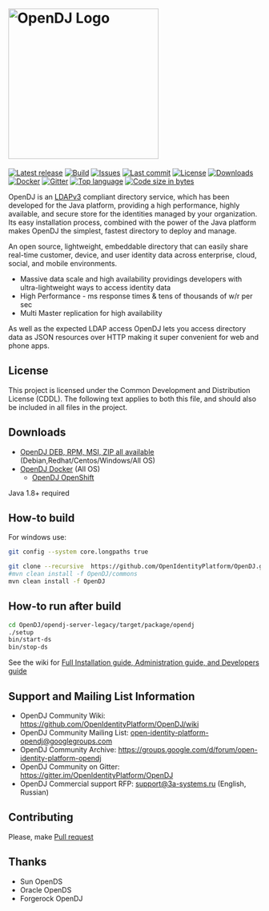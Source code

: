 # <img alt="OpenDJ Logo" src="https://github.com/OpenIdentityPlatform/OpenDJ/raw/master/logo.png" width="300"/>
[![Latest release](https://img.shields.io/github/release/OpenIdentityPlatform/OpenDJ.svg)](https://github.com/OpenIdentityPlatform/OpenDJ/releases)
[![Build](https://github.com/OpenIdentityPlatform/OpenDJ/actions/workflows/maven.yml/badge.svg)](https://github.com/OpenIdentityPlatform/OpenDJ/actions/workflows/maven.yml)
[![Issues](https://img.shields.io/github/issues/OpenIdentityPlatform/OpenDJ.svg)](https://github.com/OpenIdentityPlatform/OpenDJ/issues)
[![Last commit](https://img.shields.io/github/last-commit/OpenIdentityPlatform/OpenDJ.svg)](https://github.com/OpenIdentityPlatform/OpenDJ/commits/master)
[![License](https://img.shields.io/badge/license-CDDL-blue.svg)](https://github.com/OpenIdentityPlatform/OpenDJ/blob/master/LICENSE.md)
[![Downloads](https://img.shields.io/github/downloads/OpenIdentityPlatform/OpenDJ/total.svg)](https://github.com/OpenIdentityPlatform/OpenDJ/releases)
[![Docker](https://img.shields.io/docker/pulls/openidentityplatform/opendj.svg)](https://hub.docker.com/r/openidentityplatform/opendj)
[![Gitter](https://img.shields.io/gitter/room/nwjs/nw.js.svg)](https://gitter.im/OpenIdentityPlatform/OpenDJ)
[![Top language](https://img.shields.io/github/languages/top/OpenIdentityPlatform/OpenDJ.svg)](https://github.com/OpenIdentityPlatform/OpenDJ)
[![Code size in bytes](https://img.shields.io/github/languages/code-size/OpenIdentityPlatform/OpenDJ.svg)](https://github.com/OpenIdentityPlatform/OpenDJ)

OpenDJ is an [LDAPv3](http://tools.ietf.org/html/rfc4510) compliant directory service, which has been developed 
for the Java platform, providing a high performance, highly available, and secure store for the identities managed 
by your organization. Its easy installation process, combined with the power of the Java platform makes OpenDJ
the simplest, fastest directory to deploy and manage.

An open source, lightweight, embeddable directory that can easily share real-time customer, device, and user identity data across enterprise, cloud, social, and mobile environments.
* Massive data scale and high availability providings developers with ultra-lightweight ways to access identity data
* High Performance - ms response times & tens of thousands of w/r per sec
* Multi Master replication for high availability

As well as the expected LDAP access OpenDJ lets you access directory data as JSON resources over HTTP making it super convenient for web and phone apps.

## License
This project is licensed under the Common Development and Distribution License (CDDL). The following text applies to 
both this file, and should also be included in all files in the project.

## Downloads 
* [OpenDJ DEB, RPM, MSI, ZIP all available](https://github.com/OpenIdentityPlatform/OpenDJ/releases/latest) (Debian,Redhat/Centos/Windows/All OS)
* [OpenDJ Docker](https://hub.docker.com/r/openidentityplatform/opendj/) (All OS) 
  * [OpenDJ OpenShift](https://github.com/OpenIdentityPlatform/OpenDJ/tree/master/opendj-packages/opendj-openshift-template)

Java 1.8+ required

## How-to build
For windows use:
```bash
git config --system core.longpaths true
```

```bash
git clone --recursive  https://github.com/OpenIdentityPlatform/OpenDJ.git
#mvn clean install -f OpenDJ/commons
mvn clean install -f OpenDJ
```

## How-to run after build
```bash
cd OpenDJ/opendj-server-legacy/target/package/opendj
./setup
bin/start-ds
bin/stop-ds
```
See the wiki for [Full Installation guide, Administration guide, and Developers guide](https://github.com/OpenIdentityPlatform/OpenDJ/wiki)

## Support and Mailing List Information
* OpenDJ Community Wiki: https://github.com/OpenIdentityPlatform/OpenDJ/wiki
* OpenDJ Community Mailing List: open-identity-platform-opendj@googlegroups.com
* OpenDJ Community Archive: https://groups.google.com/d/forum/open-identity-platform-opendj
* OpenDJ Community on Gitter: https://gitter.im/OpenIdentityPlatform/OpenDJ
* OpenDJ Commercial support RFP: support@3a-systems.ru (English, Russian)

## Contributing
Please, make [Pull request](https://github.com/OpenIdentityPlatform/OpenDJ/pulls)

## Thanks
* Sun OpenDS
* Oracle OpenDS
* Forgerock OpenDJ
